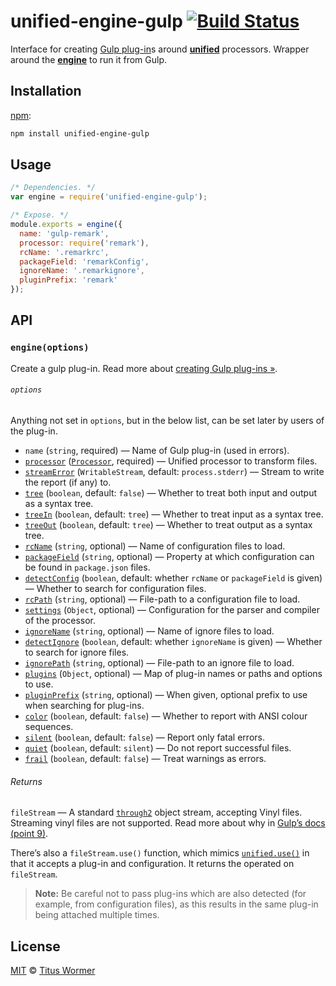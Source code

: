 # unified-engine-gulp [![Build Status][travis-badge]][travis]

Interface for creating [Gulp plug-in][info]s around
[**unified**][unified] processors.  Wrapper around the
[**engine**][engine] to run it from Gulp.

## Installation

[npm][npm-install]:

```bash
npm install unified-engine-gulp
```

## Usage

```js
/* Dependencies. */
var engine = require('unified-engine-gulp');

/* Expose. */
module.exports = engine({
  name: 'gulp-remark',
  processor: require('remark'),
  rcName: '.remarkrc',
  packageField: 'remarkConfig',
  ignoreName: '.remarkignore',
  pluginPrefix: 'remark'
});
```

## API

### `engine(options)`

Create a gulp plug-in.  Read more about [creating Gulp plug-ins »][info].

###### `options`

Anything not set in `options`, but in the below list, can be set later
by users of the plug-in.

*   `name` (`string`, required)
    — Name of Gulp plug-in (used in errors).
*   [`processor`][processor] ([`Processor`][unified-processor], required)
    — Unified processor to transform files.
*   [`streamError`][stream-error] (`WritableStream`, default: `process.stderr`)
    — Stream to write the report (if any) to.
*   [`tree`][tree] (`boolean`, default: `false`)
    — Whether to treat both input and output as a syntax tree.
*   [`treeIn`][tree-in] (`boolean`, default: `tree`)
    — Whether to treat input as a syntax tree.
*   [`treeOut`][tree-out] (`boolean`, default: `tree`)
    — Whether to treat output as a syntax tree.
*   [`rcName`][rc-name] (`string`, optional)
    — Name of configuration files to load.
*   [`packageField`][package-field] (`string`, optional)
    — Property at which configuration can be found in `package.json`
    files.
*   [`detectConfig`][detect-config] (`boolean`, default: whether
    `rcName` or `packageField` is given)
    — Whether to search for configuration files.
*   [`rcPath`][rc-path] (`string`, optional)
    — File-path to a configuration file to load.
*   [`settings`][settings] (`Object`, optional)
    — Configuration for the parser and compiler of the processor.
*   [`ignoreName`][ignore-name] (`string`, optional)
    — Name of ignore files to load.
*   [`detectIgnore`][detect-ignore] (`boolean`, default: whether
    `ignoreName` is given)
    — Whether to search for ignore files.
*   [`ignorePath`][ignore-path] (`string`, optional)
    — File-path to an ignore file to load.
*   [`plugins`][plugins] (`Object`, optional)
    — Map of plug-in names or paths and options to use.
*   [`pluginPrefix`][plugin-prefix] (`string`, optional)
    — When given, optional prefix to use when searching for plug-ins.
*   [`color`][color] (`boolean`, default: `false`)
    — Whether to report with ANSI colour sequences.
*   [`silent`][silent] (`boolean`, default: `false`)
    — Report only fatal errors.
*   [`quiet`][quiet] (`boolean`, default: `silent`)
    — Do not report successful files.
*   [`frail`][frail] (`boolean`, default: `false`)
    — Treat warnings as errors.

###### Returns

`fileStream` — A standard [`through2`][through2] object stream,
accepting Vinyl files.  Streaming vinyl files are not supported.
Read more about why in [Gulp’s docs (point 9)][streaming].

There’s also a `fileStream.use()` function, which mimics
[`unified.use()`][use] in that it accepts a plug-in and configuration.
It returns the operated on `fileStream`.

> **Note:** Be careful not to pass plug-ins which are also detected
> (for example, from configuration files), as this results in the
> same plug-in being attached multiple times.

## License

[MIT][license] © [Titus Wormer][author]

<!-- Definitions -->

[travis-badge]: https://img.shields.io/travis/wooorm/unified-engine-gulp.svg

[travis]: https://travis-ci.org/wooorm/unified-engine-gulp

[npm-install]: https://docs.npmjs.com/cli/install

[license]: LICENSE

[author]: http://wooorm.com

[unified]: https://github.com/wooorm/unified

[engine]: https://github.com/wooorm/unified-engine

[info]: https://github.com/gulpjs/gulp/blob/master/docs/writing-a-plugin/guidelines.md

[unified-processor]: https://github.com/wooorm/unified#processor

[processor]: https://github.com/wooorm/unified-engine/blob/master/doc/options.md#optionsprocessor

[detect-config]: https://github.com/wooorm/unified-engine/blob/master/doc/options.md#optionsdetectconfig

[stream-error]: https://github.com/wooorm/unified-engine/blob/master/doc/options.md#optionsstreamerror

[tree]: https://github.com/wooorm/unified-engine/blob/master/doc/options.md#optionstree

[tree-in]: https://github.com/wooorm/unified-engine/blob/master/doc/options.md#optionstreein

[tree-out]: https://github.com/wooorm/unified-engine/blob/master/doc/options.md#optionstreeout

[rc-name]: https://github.com/wooorm/unified-engine/blob/master/doc/options.md#optionsrcname

[package-field]: https://github.com/wooorm/unified-engine/blob/master/doc/options.md#optionspackagefield

[rc-path]: https://github.com/wooorm/unified-engine/blob/master/doc/options.md#optionsrcpath

[settings]: https://github.com/wooorm/unified-engine/blob/master/doc/options.md#optionssettings

[detect-ignore]: https://github.com/wooorm/unified-engine/blob/master/doc/options.md#optionsdetectignore

[ignore-name]: https://github.com/wooorm/unified-engine/blob/master/doc/options.md#optionsignorename

[ignore-path]: https://github.com/wooorm/unified-engine/blob/master/doc/options.md#optionsignorepath

[plugin-prefix]: https://github.com/wooorm/unified-engine/blob/master/doc/options.md#optionspluginprefix

[plugins]: https://github.com/wooorm/unified-engine/blob/master/doc/options.md#optionsplugins

[color]: https://github.com/wooorm/unified-engine/blob/master/doc/options.md#optionscolor

[silent]: https://github.com/wooorm/unified-engine/blob/master/doc/options.md#optionssilent

[quiet]: https://github.com/wooorm/unified-engine/blob/master/doc/options.md#optionsquiet

[frail]: https://github.com/wooorm/unified-engine/blob/master/doc/options.md#optionsfrail

[through2]: https://github.com/rvagg/through2#readme

[streaming]: https://github.com/gulpjs/gulp/blob/master/docs/writing-a-plugin/guidelines.md

[use]: https://github.com/wooorm/unified#processoruseplugin-options
